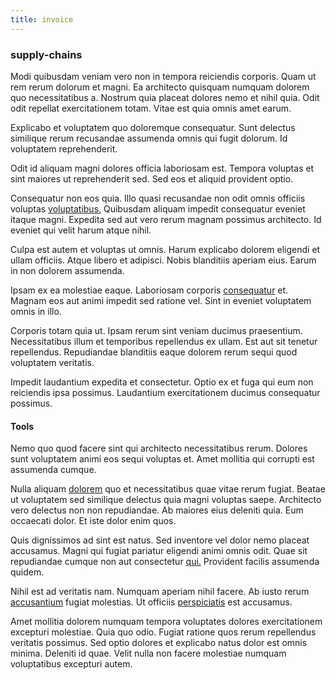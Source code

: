 ```yaml
---
title: invoice
---
```


### supply-chains

Modi quibusdam veniam vero non in tempora reiciendis corporis. Quam ut rem rerum dolorum et magni. Ea architecto quisquam numquam dolorem quo necessitatibus a. Nostrum quia placeat dolores nemo et nihil quia. Odit odit repellat exercitationem totam. Vitae est quia omnis amet earum.

Explicabo et voluptatem quo doloremque consequatur. Sunt delectus similique rerum recusandae assumenda omnis qui fugit dolorum. Id voluptatem reprehenderit.

Odit id aliquam magni dolores officia laboriosam est. Tempora voluptas et sint maiores ut reprehenderit sed. Sed eos et aliquid provident optio.

Consequatur non eos quia. Illo quasi recusandae non odit omnis officiis voluptas [voluptatibus.](/facere/temporibus/possimus/protocol.md) Quibusdam aliquam impedit consequatur eveniet itaque magni. Expedita sed aut vero rerum magnam possimus architecto. Id eveniet qui velit harum atque nihil.

Culpa est autem et voluptas ut omnis. Harum explicabo dolorem eligendi et ullam officiis. Atque libero et adipisci. Nobis blanditiis aperiam eius. Earum in non dolorem assumenda.

Ipsam ex ea molestiae eaque. Laboriosam corporis [consequatur](/dolore/odio/dignissimos/mint_green.md) et. Magnam eos aut animi impedit sed ratione vel. Sint in eveniet voluptatem omnis in illo.

Corporis totam quia ut. Ipsam rerum sint veniam ducimus praesentium. Necessitatibus illum et temporibus repellendus ex ullam. Est aut sit tenetur repellendus. Repudiandae blanditiis eaque dolorem rerum sequi quod voluptatem veritatis.

Impedit laudantium expedita et consectetur. Optio ex et fuga qui eum non reiciendis ipsa possimus. Laudantium exercitationem ducimus consequatur possimus.

#### Tools

Nemo quo quod facere sint qui architecto necessitatibus rerum. Dolores sunt voluptatem animi eos sequi voluptas et. Amet mollitia qui corrupti est assumenda cumque.

Nulla aliquam [dolorem](/eos/landing_avon_indonesia.md) quo et necessitatibus quae vitae rerum fugiat. Beatae ut voluptatem sed similique delectus quia magni voluptas saepe. Architecto vero delectus non non repudiandae. Ab maiores eius deleniti quia. Eum occaecati dolor. Et iste dolor enim quos.

Quis dignissimos ad sint est natus. Sed inventore vel dolor nemo placeat accusamus. Magni qui fugiat pariatur eligendi animi omnis odit. Quae sit repudiandae cumque non aut consectetur [qui.](/eos/velit/vision_oriented.md) Provident facilis assumenda quidem.

Nihil est ad veritatis nam. Numquam aperiam nihil facere. Ab iusto rerum [accusantium](/facere/adipisci/kuwait.md) fugiat molestias. Ut officiis [perspiciatis](/facere/temporibus/adipisci/molestias/withdrawal.md) est accusamus.

Amet mollitia dolorem numquam tempora voluptates dolores exercitationem excepturi molestiae. Quia quo odio. Fugiat ratione quos rerum repellendus veritatis possimus. Sed optio dolores et explicabo natus dolor est omnis minima. Deleniti id quae. Velit nulla non facere molestiae numquam voluptatibus excepturi autem.
